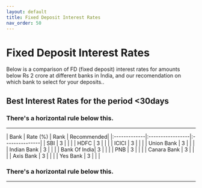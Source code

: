 ```yaml
---
layout: default
title: Fixed Deposit Interest Rates
nav_order: 50
---
```

# [](#header-1) Fixed Deposit Interest Rates

Below is a comparison of FD (fixed deposit) interest rates for amounts below Rs 2 crore at different banks in India, and our recomendation on which bank to select for your deposits..

## Best Interest Rates for the period <30days
### There's a horizontal rule below this.
* * *
| Bank         | Rate (%) | Rank  |	Recommended|
|:-------------|:-----------------|:---------------|
| SBI          | 3 	  |       |                |
| HDFC         | 3 	  |       |                |
| ICICI        | 3 	  |       |                |
| Union Bank   | 3 	  |       |                |
| Indian Bank  | 3 	  |       |                |
| Bank Of India| 3 	  |       |                |
| PNB          | 3 	  |       |                |
| Canara Bank  | 3 	  |       |                |
| Axis Bank    | 3 	  |       |                |
| Yes Bank     | 3 	  |       |                |

### There's a horizontal rule below this.
* * *


